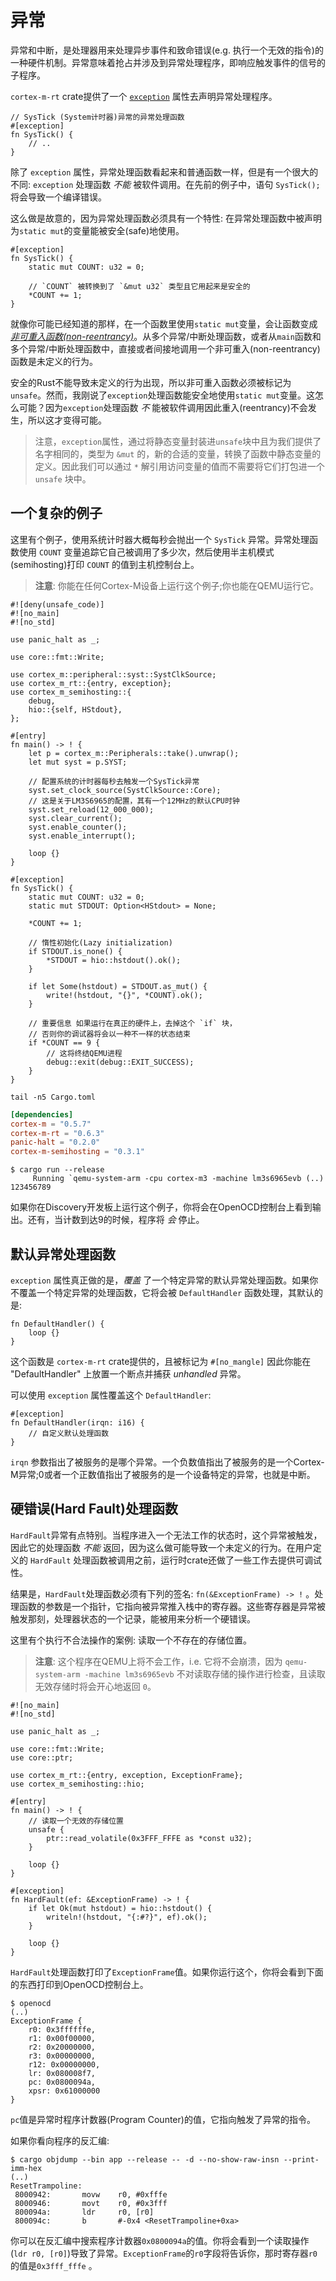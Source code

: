 # 异常

异常和中断，是处理器用来处理异步事件和致命错误(e.g. 执行一个无效的指令)的一种硬件机制。异常意味着抢占并涉及到异常处理程序，即响应触发事件的信号的子程序。

`cortex-m-rt` crate提供了一个 [`exception`] 属性去声明异常处理程序。

[`exception`]: https://docs.rs/cortex-m-rt-macros/latest/cortex_m_rt_macros/attr.exception.html

``` rust,ignore
// SysTick (System计时器)异常的异常处理函数
#[exception]
fn SysTick() {
    // ..
}
```

除了 `exception` 属性，异常处理函数看起来和普通函数一样，但是有一个很大的不同: `exception` 处理函数 *不能* 被软件调用。在先前的例子中，语句 `SysTick();` 将会导致一个编译错误。

这么做是故意的，因为异常处理函数必须具有一个特性: 在异常处理函数中被声明为`static mut`的变量能被安全(safe)地使用。

``` rust,ignore
#[exception]
fn SysTick() {
    static mut COUNT: u32 = 0;

    // `COUNT` 被转换到了 `&mut u32` 类型且它用起来是安全的
    *COUNT += 1;
}
```

就像你可能已经知道的那样，在一个函数里使用`static mut`变量，会让函数变成[*非可重入函数(non-reentrancy)*](https://en.wikipedia.org/wiki/Reentrancy_(computing))。从多个异常/中断处理函数，或者从`main`函数和多个异常/中断处理函数中，直接或者间接地调用一个非可重入(non-reentrancy)函数是未定义的行为。

安全的Rust不能导致未定义的行为出现，所以非可重入函数必须被标记为 `unsafe`。然而，我刚说了`exception`处理函数能安全地使用`static mut`变量。这怎么可能？因为`exception`处理函数 *不* 能被软件调用因此重入(reentrancy)不会发生，所以这才变得可能。

> 注意，`exception`属性，通过将静态变量封装进`unsafe`块中且为我们提供了名字相同的，类型为 `&mut` 的，新的合适的变量，转换了函数中静态变量的定义。因此我们可以通过 `*` 解引用访问变量的值而不需要将它们打包进一个 `unsafe` 块中。

## 一个复杂的例子

这里有个例子，使用系统计时器大概每秒会抛出一个 `SysTick` 异常。异常处理函数使用 `COUNT` 变量追踪它自己被调用了多少次，然后使用半主机模式(semihosting)打印 `COUNT` 的值到主机控制台上。

> **注意**: 你能在任何Cortex-M设备上运行这个例子;你也能在QEMU运行它。

```rust,ignore
#![deny(unsafe_code)]
#![no_main]
#![no_std]

use panic_halt as _;

use core::fmt::Write;

use cortex_m::peripheral::syst::SystClkSource;
use cortex_m_rt::{entry, exception};
use cortex_m_semihosting::{
    debug,
    hio::{self, HStdout},
};

#[entry]
fn main() -> ! {
    let p = cortex_m::Peripherals::take().unwrap();
    let mut syst = p.SYST;

    // 配置系统的计时器每秒去触发一个SysTick异常
    syst.set_clock_source(SystClkSource::Core);
    // 这是关于LM3S6965的配置，其有一个12MHz的默认CPU时钟
    syst.set_reload(12_000_000);
    syst.clear_current();
    syst.enable_counter();
    syst.enable_interrupt();

    loop {}
}

#[exception]
fn SysTick() {
    static mut COUNT: u32 = 0;
    static mut STDOUT: Option<HStdout> = None;

    *COUNT += 1;

    // 惰性初始化(Lazy initialization)
    if STDOUT.is_none() {
        *STDOUT = hio::hstdout().ok();
    }

    if let Some(hstdout) = STDOUT.as_mut() {
        write!(hstdout, "{}", *COUNT).ok();
    }

    // 重要信息 如果运行在真正的硬件上，去掉这个 `if` 块，
    // 否则你的调试器将会以一种不一样的状态结束
    if *COUNT == 9 {
        // 这将终结QEMU进程
        debug::exit(debug::EXIT_SUCCESS);
    }
}
```

``` console
tail -n5 Cargo.toml
```

``` toml
[dependencies]
cortex-m = "0.5.7"
cortex-m-rt = "0.6.3"
panic-halt = "0.2.0"
cortex-m-semihosting = "0.3.1"
```

``` text
$ cargo run --release
     Running `qemu-system-arm -cpu cortex-m3 -machine lm3s6965evb (..)
123456789
```

如果你在Discovery开发板上运行这个例子，你将会在OpenOCD控制台上看到输出。还有，当计数到达9的时候，程序将 *会* 停止。

## 默认异常处理函数

`exception` 属性真正做的是，*覆盖* 了一个特定异常的默认异常处理函数。如果你不覆盖一个特定异常的处理函数，它将会被 `DefaultHandler` 函数处理，其默认的是:

``` rust,ignore
fn DefaultHandler() {
    loop {}
}
```

这个函数是 `cortex-m-rt` crate提供的，且被标记为 `#[no_mangle]` 因此你能在 "DefaultHandler" 上放置一个断点并捕获 *unhandled* 异常。 

可以使用 `exception` 属性覆盖这个 `DefaultHandler`:

``` rust,ignore
#[exception]
fn DefaultHandler(irqn: i16) {
    // 自定义默认处理函数
}
```

`irqn` 参数指出了被服务的是哪个异常。一个负数值指出了被服务的是一个Cortex-M异常;0或者一个正数值指出了被服务的是一个设备特定的异常，也就是中断。

## 硬错误(Hard Fault)处理函数

`HardFault`异常有点特别。当程序进入一个无法工作的状态时，这个异常被触发，因此它的处理函数 *不能* 返回，因为这么做可能导致一个未定义的行为。在用户定义的 `HardFault` 处理函数被调用之前，运行时crate还做了一些工作去提供可调试性。

结果是，`HardFault`处理函数必须有下列的签名: `fn(&ExceptionFrame) -> !` 。处理函数的参数是一个指针，它指向被异常推入栈中的寄存器。这些寄存器是异常被触发那刻，处理器状态的一个记录，能被用来分析一个硬错误。

这里有个执行不合法操作的案例: 读取一个不存在的存储位置。

> **注意**: 这个程序在QEMU上将不会工作，i.e. 它将不会崩溃，因为 `qemu-system-arm -machine lm3s6965evb` 不对读取存储的操作进行检查，且读取无效存储时将会开心地返回 `0`。

```rust,ignore
#![no_main]
#![no_std]

use panic_halt as _;

use core::fmt::Write;
use core::ptr;

use cortex_m_rt::{entry, exception, ExceptionFrame};
use cortex_m_semihosting::hio;

#[entry]
fn main() -> ! {
    // 读取一个无效的存储位置
    unsafe {
        ptr::read_volatile(0x3FFF_FFFE as *const u32);
    }

    loop {}
}

#[exception]
fn HardFault(ef: &ExceptionFrame) -> ! {
    if let Ok(mut hstdout) = hio::hstdout() {
        writeln!(hstdout, "{:#?}", ef).ok();
    }

    loop {}
}
```

`HardFault`处理函数打印了`ExceptionFrame`值。如果你运行这个，你将会看到下面的东西打印到OpenOCD控制台上。

``` text
$ openocd
(..)
ExceptionFrame {
    r0: 0x3ffffffe,
    r1: 0x00f00000,
    r2: 0x20000000,
    r3: 0x00000000,
    r12: 0x00000000,
    lr: 0x080008f7,
    pc: 0x0800094a,
    xpsr: 0x61000000
}
```

`pc`值是异常时程序计数器(Program Counter)的值，它指向触发了异常的指令。

如果你看向程序的反汇编:

``` text
$ cargo objdump --bin app --release -- -d --no-show-raw-insn --print-imm-hex
(..)
ResetTrampoline:
 8000942:       movw    r0, #0xfffe
 8000946:       movt    r0, #0x3fff
 800094a:       ldr     r0, [r0]
 800094c:       b       #-0x4 <ResetTrampoline+0xa>
```

你可以在反汇编中搜索程序计数器`0x0800094a`的值。你将会看到一个读取操作(`ldr r0, [r0]`)导致了异常。`ExceptionFrame`的`r0`字段将告诉你，那时寄存器`r0`的值是`0x3fff_fffe` 。
